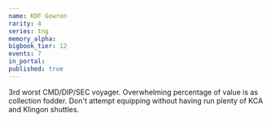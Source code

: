 ```yaml
---
name: KDF Gowron
rarity: 4
series: tng
memory_alpha:
bigbook_tier: 12
events: 7
in_portal:
published: true
---
```


3rd worst CMD/DIP/SEC voyager. Overwhelming percentage of value is as collection fodder. Don't attempt equipping without having run plenty of KCA and Klingon shuttles.
